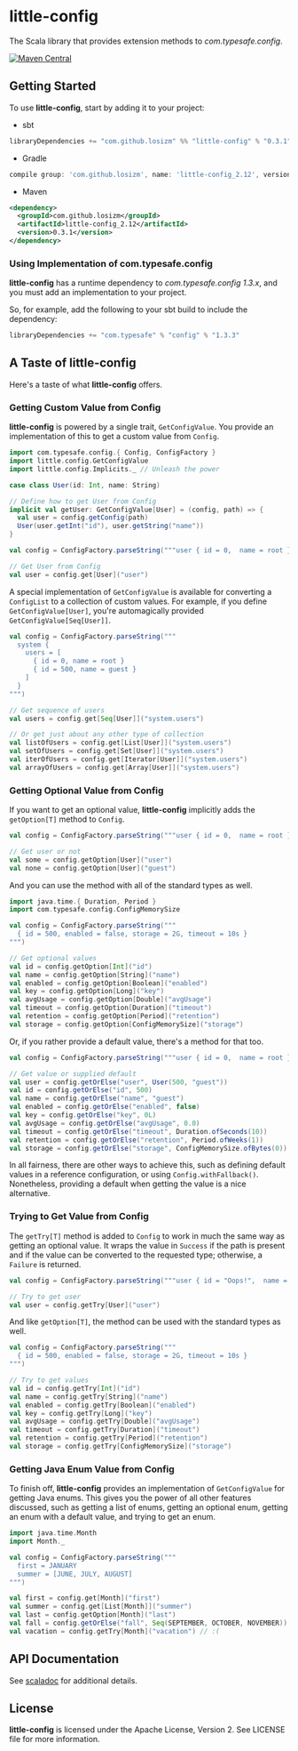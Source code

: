 # little-config

The Scala library that provides extension methods to _com.typesafe.config_.

[![Maven Central](https://img.shields.io/maven-central/v/com.github.losizm/little-config_2.12.svg?label=Maven%20Central)](https://search.maven.org/search?q=g:%22com.github.losizm%22%20AND%20a:%22little-config_2.12%22)

## Getting Started
To use **little-config**, start by adding it to your project:

* sbt
```scala
libraryDependencies += "com.github.losizm" %% "little-config" % "0.3.1"
```
* Gradle
```groovy
compile group: 'com.github.losizm', name: 'little-config_2.12', version: '0.3.1'
```
* Maven
```xml
<dependency>
  <groupId>com.github.losizm</groupId>
  <artifactId>little-config_2.12</artifactId>
  <version>0.3.1</version>
</dependency>
```

### Using Implementation of com.typesafe.config
**little-config** has a runtime dependency to _com.typesafe.config 1.3.x_, and
you must add an implementation to your project.

So, for example, add the following to your sbt build to include the dependency:

```scala
libraryDependencies += "com.typesafe" % "config" % "1.3.3"
```

## A Taste of little-config
Here's a taste of what **little-config** offers.

### Getting Custom Value from Config

**little-config** is powered by a single trait, `GetConfigValue`. You provide an
implementation of this to get a custom value from `Config`.

```scala
import com.typesafe.config.{ Config, ConfigFactory }
import little.config.GetConfigValue
import little.config.Implicits._ // Unleash the power

case class User(id: Int, name: String)

// Define how to get User from Config
implicit val getUser: GetConfigValue[User] = (config, path) => {
  val user = config.getConfig(path)
  User(user.getInt("id"), user.getString("name"))
}

val config = ConfigFactory.parseString("""user { id = 0,  name = root }""")

// Get User from Config
val user = config.get[User]("user")
```
A special implementation of `GetConfigValue` is available for converting a
`ConfigList` to a collection of custom values. For example, if you define
`GetConfigValue[User]`, you're automagically provided
`GetConfigValue[Seq[User]]`.

```scala
val config = ConfigFactory.parseString("""
  system {
    users = [
      { id = 0, name = root }
      { id = 500, name = guest }
    ]
  }
""")

// Get sequence of users
val users = config.get[Seq[User]]("system.users")

// Or get just about any other type of collection
val listOfUsers = config.get[List[User]]("system.users")
val setOfUsers = config.get[Set[User]]("system.users")
val iterOfUsers = config.get[Iterator[User]]("system.users")
val arrayOfUsers = config.get[Array[User]]("system.users")
```

### Getting Optional Value from Config

If you want to get an optional value, **little-config** implicitly adds the
`getOption[T]` method to `Config`.

```scala
val config = ConfigFactory.parseString("""user { id = 0,  name = root }""")

// Get user or not
val some = config.getOption[User]("user")
val none = config.getOption[User]("guest")
```

And you can use the method with all of the standard types as well.

```scala
import java.time.{ Duration, Period }
import com.typesafe.config.ConfigMemorySize

val config = ConfigFactory.parseString("""
  { id = 500, enabled = false, storage = 2G, timeout = 10s }
""")

// Get optional values
val id = config.getOption[Int]("id")
val name = config.getOption[String]("name")
val enabled = config.getOption[Boolean]("enabled")
val key = config.getOption[Long]("key")
val avgUsage = config.getOption[Double]("avgUsage")
val timeout = config.getOption[Duration]("timeout")
val retention = config.getOption[Period]("retention")
val storage = config.getOption[ConfigMemorySize]("storage")
```

Or, if you rather provide a default value, there's a method for that too.

```scala
val config = ConfigFactory.parseString("""user { id = 0,  name = root }""")

// Get value or supplied default
val user = config.getOrElse("user", User(500, "guest"))
val id = config.getOrElse("id", 500)
val name = config.getOrElse("name", "guest")
val enabled = config.getOrElse("enabled", false)
val key = config.getOrElse("key", 0L)
val avgUsage = config.getOrElse("avgUsage", 0.0)
val timeout = config.getOrElse("timeout", Duration.ofSeconds(10))
val retention = config.getOrElse("retention", Period.ofWeeks(1))
val storage = config.getOrElse("storage", ConfigMemorySize.ofBytes(0))
```

In all fairness, there are other ways to achieve this, such as defining default
values in a reference configuration, or using `Config.withFallback()`.
Nonetheless, providing a default when getting the value is a nice alternative.

### Trying to Get Value from Config

The `getTry[T]` method is added to `Config` to work in much the same way as
getting an optional value. It wraps the value in `Success` if the path is
present and if the value can be converted to the requested type; otherwise, a
`Failure` is returned.

```scala
val config = ConfigFactory.parseString("""user { id = "Oops!",  name = root }""")

// Try to get user
val user = config.getTry[User]("user")
```

And like `getOption[T]`, the method can be used with the standard types as well.

```scala
val config = ConfigFactory.parseString("""
  { id = 500, enabled = false, storage = 2G, timeout = 10s }
""")

// Try to get values
val id = config.getTry[Int]("id")
val name = config.getTry[String]("name")
val enabled = config.getTry[Boolean]("enabled")
val key = config.getTry[Long]("key")
val avgUsage = config.getTry[Double]("avgUsage")
val timeout = config.getTry[Duration]("timeout")
val retention = config.getTry[Period]("retention")
val storage = config.getTry[ConfigMemorySize]("storage")
```

### Getting Java Enum Value from Config

To finish off, **little-config** provides an implementation of `GetConfigValue`
for getting Java enums. This gives you the power of all other features discussed,
such as getting a list of enums, getting an optional enum, getting an enum with a
default value, and trying to get an enum.

```scala
import java.time.Month
import Month._

val config = ConfigFactory.parseString("""
  first = JANUARY
  summer = [JUNE, JULY, AUGUST]
""")

val first = config.get[Month]("first")
val summer = config.get[List[Month]]("summer")
val last = config.getOption[Month]("last")
val fall = config.getOrElse("fall", Seq(SEPTEMBER, OCTOBER, NOVEMBER))
val vacation = config.getTry[Month]("vacation") // :(
```

## API Documentation

See [scaladoc](https://losizm.github.io/little-config/latest/api/little/config/index.html)
for additional details.

## License
**little-config** is licensed under the Apache License, Version 2. See LICENSE
file for more information.
